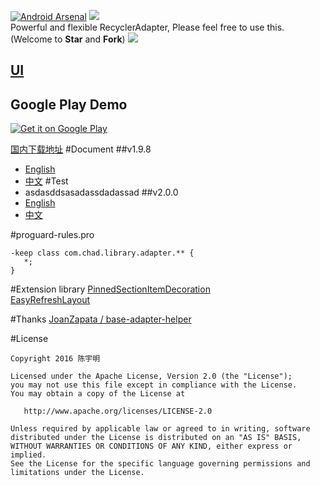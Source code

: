 [![Android Arsenal](https://img.shields.io/badge/Android%20Arsenal-BaseRecyclerViewAdapterHelper-green.svg?style=true)](https://android-arsenal.com/details/1/3644)
[![](https://jitpack.io/v/CymChad/BaseRecyclerViewAdapterHelper.svg)](https://jitpack.io/#CymChad/BaseRecyclerViewAdapterHelper)  
Powerful and flexible RecyclerAdapter,
Please feel free to use this.(Welcome to **Star** and **Fork**)
![](https://cloud.githubusercontent.com/assets/7698209/21709381/923fdd64-d41b-11e6-8298-9bd1e427d636.png)
## [UI](https://github.com/CymChad/BaseRecyclerViewAdapterHelper/issues/694)
## Google Play Demo

[![Get it on Google Play](https://developer.android.com/images/brand/en_generic_rgb_wo_60.png)](https://play.google.com/store/apps/details?id=com.chad.baserecyclerviewadapterhelper)

[国内下载地址](https://fir.im/s91g)
#Document
##v1.9.8
- [English](https://github.com/CymChad/BaseRecyclerViewAdapterHelper/wiki/old_doc)
- [中文](https://github.com/CymChad/BaseRecyclerViewAdapterHelper/wiki/old_doc-cn)
#Test
- asdasddsasadassdadassad
##v2.0.0
- [English](https://github.com/CymChad/BaseRecyclerViewAdapterHelper/wiki)
- [中文](https://github.com/CymChad/BaseRecyclerViewAdapterHelper/wiki/%E9%A6%96%E9%A1%B5)

#proguard-rules.pro
```
-keep class com.chad.library.adapter.** {
   *;
}
```

#Extension library
[PinnedSectionItemDecoration](https://github.com/oubowu/PinnedSectionItemDecoration)  
[EasyRefreshLayout](https://github.com/anzaizai/EasyRefreshLayout)

#Thanks
[JoanZapata / base-adapter-helper](https://github.com/JoanZapata/base-adapter-helper)

#License
```
Copyright 2016 陈宇明

Licensed under the Apache License, Version 2.0 (the "License");
you may not use this file except in compliance with the License.
You may obtain a copy of the License at

   http://www.apache.org/licenses/LICENSE-2.0

Unless required by applicable law or agreed to in writing, software
distributed under the License is distributed on an "AS IS" BASIS,
WITHOUT WARRANTIES OR CONDITIONS OF ANY KIND, either express or implied.
See the License for the specific language governing permissions and
limitations under the License.
```
